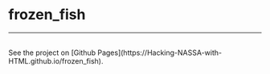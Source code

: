 # frozen_fish
---
<br />
See the project on [Github Pages](https://Hacking-NASSA-with-HTML.github.io/frozen_fish).
